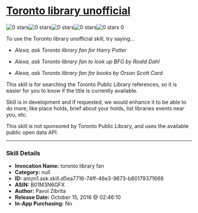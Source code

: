 # [Toronto library unofficial](http://alexa.amazon.com/#skills/amzn1.ask.skill.d5ea7716-74ff-46e3-9673-b80179371668)
![0 stars](../../images/ic_star_border_black_18dp_1x.png)![0 stars](../../images/ic_star_border_black_18dp_1x.png)![0 stars](../../images/ic_star_border_black_18dp_1x.png)![0 stars](../../images/ic_star_border_black_18dp_1x.png)![0 stars](../../images/ic_star_border_black_18dp_1x.png) 0

To use the Toronto library unofficial skill, try saying...

* *Alexa, ask Toronto library fan for Harry Potter*

* *Alexa, ask Toronto library fan to look up BFG by Roald Dahl*

* *Alexa, ask Toronto library fan for books by Orson Scott Card*

This skill is for searching the Toronto Public Library references, so it is easier for you to know if the title is currently available.

Skill is in development and if requested, we would enhance it to be able to do more, like place holds, brief about your holds, list libraries events near you, etc.

This skill is not sponsored by Toronto Public Library, and uses the available public open data API.

***

### Skill Details

* **Invocation Name:** toronto library fan
* **Category:** null
* **ID:** amzn1.ask.skill.d5ea7716-74ff-46e3-9673-b80179371668
* **ASIN:** B01M3N6GFX
* **Author:** Pavol Zibrita
* **Release Date:** October 15, 2016 @ 02:46:10
* **In-App Purchasing:** No
